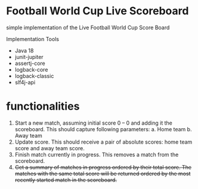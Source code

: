 # Football World Cup Live Scoreboard
simple implementation of the Live Football World Cup Score Board

Implementation Tools

- Java 18
- junit-jupiter
- assertj-core
- logback-core
- logback-classic
- slf4j-api

# functionalities

1. Start a new match, assuming initial score 0 – 0 and adding it the scoreboard.
   This should capture following parameters:
   a. Home team
   b. Away team
2. Update score. This should receive a pair of absolute scores: home team score and away
   team score.
3. Finish match currently in progress. This removes a match from the scoreboard.
5. <del>Get a summary of matches in progress ordered by their total score. The matches with the
   same total score will be returned ordered by the most recently started match in the
   scoreboard. </del>